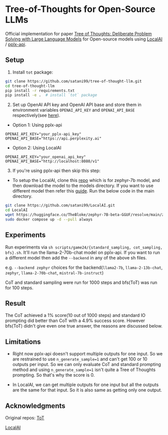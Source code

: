 # Tree-of-Thoughts for Open-Source LLMs
Official implementation for paper [Tree of Thoughts: Deliberate Problem Solving with Large Language Models](https://arxiv.org/abs/2305.10601) for Open-source models using [LocalAI](https://github.com/mudler/LocalAI) / [pplx-api](https://blog.perplexity.ai/blog/introducing-pplx-api).

## Setup
1. Install `tot` package:
```bash
git clone https://github.com/satani99/tree-of-thought-llm.git
cd tree-of-thought-llm
pip install -r requirements.txt
pip install -e .  # install `tot` package
```
2. Set up OpenAI API key and OpenAI API base and store them in environment variables ``OPENAI_API_KEY`` and ``OPENAI_API_BASE`` respectively(see [here](https://help.openai.com/en/articles/5112595-best-practices-for-api-key-safety)).
- Option 1: Using pplx-api
```
OPENAI_API_KEY="your_pplx-api_key"
OPENAI_API_BASE="https://api.perplexity.ai"
```
- Option 2: Using LocalAI
```
OPENAI_API_KEY="your_openai_api_key"
OPENAI_API_BASE="http://localhost:8080/v1"
```
3. If you're using pplx-api then skip this step:
- To setup the LocalAI, clone this [repo](https://github.com/satani99/LocalAI/tree/master) which is for zephyr-7b model, and then download the model to the models directory. If you want to use different model then refer this [guide](https://localai.io/howtos/easy-model-import-downloaded/).
Run the below code in the main directory.
```bash
git clone https://github.com/satani99/LocalAI.git
cd LocalAI
wget https://huggingface.co/TheBloke/zephyr-7B-beta-GGUF/resolve/main/zephyr-7b-beta.Q5_K_M.gguf -O models/zephyr
sudo docker compose up -d --pull always
```

## Experiments
Run experiments via ``sh scripts/game24/{standard_sampling, cot_sampling, bfs}.sh``. It'll run the llama-2-70b-chat model on pplx-api. If you want to run a different model then add the ``--backend`` in any of the above sh files.

e.g. ``--backend zephyr`` choices for the backend(``llama2-7b``, ``llama-2-13b-chat``, ``zephyr``, ``llama-2-70b-chat``, ``mistral-7b-instruct``)

CoT and standard sampling were run for 1000 steps and bfs(ToT) was run for 100 steps.


## Result
The CoT achieved a 1% score(10 out of 1000 steps) and standard IO prompting did better than CoT with a 4.9% success score. However bfs(ToT) didn't give even one true answer, the reasons are discussed below.

## Limitations
- Right now pplx-api doesn't support multiple outputs for one input. So we are restrained to use ``n_generate_sample=1`` and can't get 100 or 10 outputs per input. So we can only evaluate CoT and standard prompting method and using ``n_generate_sample=1`` isn't quite a Tree of Thoughts prompting. So that's why the score is 0.

- In LocalAI, we can get multiple outputs for one input but all the outputs are the same for that input. So it is also same as getting only one output.

## Acknowledgments
Original repos:
[ToT](https://github.com/princeton-nlp/tree-of-thought-llm)

[LocalAI](https://github.com/mudler/LocalAI)
